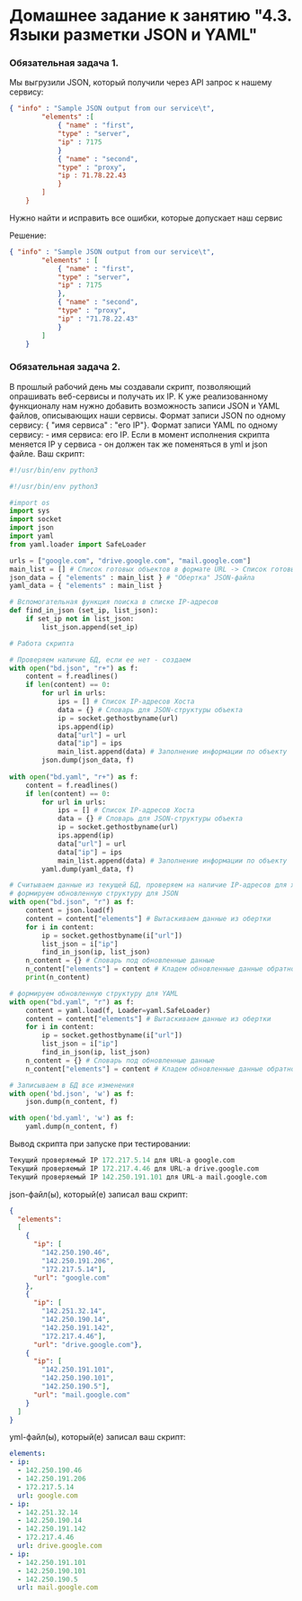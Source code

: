 # Домашнее задание к занятию "4.3. Языки разметки JSON и YAML"

### Обязательная задача 1.
Мы выгрузили JSON, который получили через API запрос к нашему сервису:
```json
{ "info" : "Sample JSON output from our service\t",
        "elements" :[
            { "name" : "first",
            "type" : "server",
            "ip" : 7175 
            }
            { "name" : "second",
            "type" : "proxy",
            "ip : 71.78.22.43
            }
        ]
    }
```

Нужно найти и исправить все ошибки, которые допускает наш сервис

Решение: 
```json
{ "info" : "Sample JSON output from our service\t",
        "elements" : [
            { "name" : "first",
            "type" : "server",
            "ip" : 7175
            },
            { "name" : "second",
            "type" : "proxy",
            "ip" : "71.78.22.43"
            }
        ]
    }
```

### Обязательная задача 2.
В прошлый рабочий день мы создавали скрипт, позволяющий опрашивать веб-сервисы и получать их IP. К уже реализованному функционалу нам нужно добавить возможность записи JSON и YAML файлов, описывающих наши сервисы. Формат записи JSON по одному сервису: { "имя сервиса" : "его IP"}. Формат записи YAML по одному сервису: - имя сервиса: его IP. Если в момент исполнения скрипта меняется IP у сервиса - он должен так же поменяться в yml и json файле.
Ваш скрипт:
```python
#!/usr/bin/env python3

#!/usr/bin/env python3

#import os
import sys
import socket
import json
import yaml
from yaml.loader import SafeLoader

urls = ["google.com", "drive.google.com", "mail.google.com"]
main_list = [] # Список готовых объектов в формате URL -> Список готовых адресов
json_data = { "elements" : main_list } # "Обертка" JSON-файла
yaml_data = { "elements" : main_list }

# Вспомогательная функция поиска в списке IP-адресов
def find_in_json (set_ip, list_json):
    if set_ip not in list_json:
        list_json.append(set_ip)

# Работа скрипта

# Проверяем наличие БД, если ее нет - создаем
with open("bd.json", "r+") as f:
    content = f.readlines()
    if len(content) == 0:
        for url in urls:
            ips = [] # Список IP-адресов Хоста
            data = {} # Словарь для JSON-структуры объекта
            ip = socket.gethostbyname(url)
            ips.append(ip)
            data["url"] = url
            data["ip"] = ips
            main_list.append(data) # Заполнение информации по объекту
        json.dump(json_data, f)
        
with open("bd.yaml", "r+") as f:
    content = f.readlines()
    if len(content) == 0:
        for url in urls:
            ips = [] # Список IP-адресов Хоста
            data = {} # Словарь для JSON-структуры объекта
            ip = socket.gethostbyname(url)
            ips.append(ip)
            data["url"] = url
            data["ip"] = ips
            main_list.append(data) # Заполнение информации по объекту
        yaml.dump(yaml_data, f)

# Считываем данные из текущей БД, проверяем на наличие IP-адресов для хоста,
# формируем обновленную структуру для JSON
with open("bd.json", "r") as f:
    content = json.load(f)
    content = content["elements"] # Вытаскиваем данные из обертки
    for i in content:
        ip = socket.gethostbyname(i["url"])
        list_json = i["ip"]
        find_in_json(ip, list_json)
    n_content = {} # Словарь под обновленные данные
    n_content["elements"] = content # Кладем обновленные данные обратно в обертку
    print(n_content)

# формируем обновленную структуру для YAML
with open("bd.yaml", "r") as f:
    content = yaml.load(f, Loader=yaml.SafeLoader)
    content = content["elements"] # Вытаскиваем данные из обертки
    for i in content:
        ip = socket.gethostbyname(i["url"])
        list_json = i["ip"]
        find_in_json(ip, list_json)
    n_content = {} # Словарь под обновленные данные
    n_content["elements"] = content # Кладем обновленные данные обратно в обертку

# Записываем в БД все изменения
with open('bd.json', 'w') as f:
    json.dump(n_content, f)

with open('bd.yaml', 'w') as f:
    yaml.dump(n_content, f)

```
Вывод скрипта при запуске при тестировании:

```python
Текущий проверяемый IP 172.217.5.14 для URL-a google.com
Текущий проверяемый IP 172.217.4.46 для URL-a drive.google.com
Текущий проверяемый IP 142.250.191.101 для URL-a mail.google.com
```

json-файл(ы), который(е) записал ваш скрипт:
```json
{
  "elements":
  [
    {
      "ip": [
        "142.250.190.46", 
        "142.250.191.206", 
        "172.217.5.14"], 
      "url": "google.com"
    }, 
    {
      "ip": [
        "142.251.32.14",
        "142.250.190.14",
        "142.250.191.142",
        "172.217.4.46"], 
      "url": "drive.google.com"}, 
    {
      "ip": [
        "142.250.191.101", 
        "142.250.190.101", 
        "142.250.190.5"], 
      "url": "mail.google.com"
    }
  ]
}
```
yml-файл(ы), который(е) записал ваш скрипт:
```yaml
elements:
- ip:
  - 142.250.190.46
  - 142.250.191.206
  - 172.217.5.14
  url: google.com
- ip:
  - 142.251.32.14
  - 142.250.190.14
  - 142.250.191.142
  - 172.217.4.46
  url: drive.google.com
- ip:
  - 142.250.191.101
  - 142.250.190.101
  - 142.250.190.5
  url: mail.google.com
```